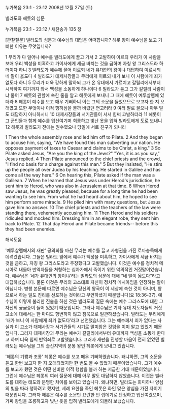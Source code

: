 누가복음 23:1 - 23:12 
2008년 12월 27일 (토)

빌라도와 헤롯의 심문



누가복음 23:1 - 23:12 / 새찬송가 135 장


[관찰질문]
빌라도의 심문과 예수님의 대답은 어떠합니까? 
헤롯 왕이 예수님을 보고 기뻐한 이유는 무엇입니까?  

1 무리가 다 일어나 예수를 빌라도에게 끌고 가서 
2 고발하여 이르되 우리가 이 사람을 보매 우리 백성을 미혹하고 가이사에게 세금 바치는 것을 금하며 자칭 왕 그리스도라 하더이다 하니 
3 빌라도가 예수께 물어 이르되 네가 유대인의 왕이냐 대답하여 이르시되 네 말이 옳도다
4 빌라도가 대제사장들과 무리에게 이르되 내가 보니 이 사람에게 죄가 없도다 하니 
5 무리가 더욱 강하게 말하되 그가 온 유대에서 가르치고 갈릴리에서부터 시작하여 여기까지 와서 백성을 소동하게 하나이다
6 빌라도가 듣고 그가 갈릴리 사람이냐 물어 
7 헤롯의 관할에 속한 줄을 알고 헤롯에게 보내니 그 때에 헤롯이 예루살렘에 있더라 
8 헤롯이 예수를 보고 매우 기뻐하니 이는 그의 소문을 들었으므로 보고자 한 지 오래였고 또한 무엇이나 이적 행하심을 볼까 바랐던 연고러라 
9 여러 말로 물으나 아무 말도 대답하지 아니하시니
10 대제사장들과 서기관들이 서서 힘써 고발하더라 
11 헤롯이 그 군인들과 함께 예수를 업신여기며 희롱하고 빛난 옷을 입혀 빌라도에게 도로 보내니 
12 헤롯과 빌라도가 전에는 원수였으나 당일에 서로 친구가 되니라 

1 Then the whole assembly rose and led him off to Pilate. 
2 And they began to accuse him, saying, "We have found this man subverting our nation. He opposes payment of taxes to Caesar and claims to be Christ, a king." 
3 So Pilate asked Jesus, "Are you the king of the Jews?" "Yes, it is as you say," Jesus replied.
4 Then Pilate announced to the chief priests and the crowd, "I find no basis for a charge against this man." 
5 But they insisted, "He stirs up the people all over Judea by his teaching. He started in Galilee and has come all the way here." 
6 On hearing this, Pilate asked if the man was a Galilean.
7 When he learned that Jesus was under Herod's jurisdiction, he sent him to Herod, who was also in Jerusalem at that time. 
8 When Herod saw Jesus, he was greatly pleased, because for a long time he had been wanting to see him. From what he had heard about him, he hoped to see him perform some miracle. 
9 He plied him with many questions, but Jesus gave him no answer. 
10 The chief priests and the teachers of the law were standing there, vehemently accusing him. 
11 Then Herod and his soldiers ridiculed and mocked him. Dressing him in an elegant robe, they sent him back to Pilate. 
12 That day Herod and Pilate became friends-- before this they had been enemies.

해석도움





'예루살렘에서의 재판'
 공의회를 마친 무리는 예수를 끌고 사형권을 가진 로마총독에게 데려갔습니다. 그들은 빌라도 앞에서 예수가 백성을 미혹하고, 가이사에게 세금 바치는 것을 금하고, 자칭 왕 그리스도라고 주장했다고 고발했습니다. 이것은 예수를 정치적 메시아로 내몰아 반역자들을 처형하는 십자가에서 죽이기 위한 악의적인 거짓말이었습니다. 예수님은 ‘네가 유대인의 왕이냐’라는 빌라도의 심문에 대해 “네 말이 옳도다”라고 대답하셨습니다. 물론 이것은 무리의 고소대로 자신이 정치적 메시아임을 인정하는 말이 아닙니다. 병행 본문에 따르면 예수님은 당신의 왕국이 이 세상에 속한 것이 아니며, 왕으로서 하는 일도 진리를 선포하는 것이라고 부연하셨기 때문입니다(요 18:36-37). 예수님이 이렇게 불리한 진술을 하신 것은 빌라도의 질문 속에는 예수 그리스도에 대한 그 자신의 궁금증이 들어 있었기 때문입니다. 그러나 예수님은 기타 유대 지도자들의 거짓 고소에 대해서는 한 마디도 항변하지 않고 침묵으로 일관하셨습니다. 빌라도는 무리에게 ‘내가 보니 이 사람에게 죄가 없도다’라고 선언했습니다. 그는 예수께서 죄가 없다는 사실과 이 고소가 대제사장과 서기관들의 시기로 말미암은 것임을 이미 알고 있었기 때문입니다. 그러자 대제사장과 무리는 예수가 갈릴리에서부터 유대까지 백성을 소동케 한다고 하며 더욱 힘써 반역죄로 고발했습니다. 그러자 재판을 진행할 마음이 전혀 없었던 빌라도는 예수님을 그의 출신지역의 분봉 왕인 헤롯에게 보내고 있습니다.    

'헤롯의 기쁨과 조롱'
 헤롯은 예수를 보고 매우 기뻐하였습니다. 왜냐하면, 그의 소문을 듣고 한번 보고자 한 지 오래되었지만 한 번도 볼 수 없었기 때문이었습니다. 그가 예수를 보고자 했던 것은 어떤 신비한 이적 행함을 볼까 하는 저급한 기대 때문이었습니다. 그런데 예수님은 헤롯의 여러 질문에 대해 아무 말도 대답하지 않았습니다. 이것은 빌라도를 대하는 태도와 분명한 차이를 보이고 있습니다. 왜냐하면, 빌라도는 희미하나 양심의 빛을 따라 행하려고 했지만, 세례 요한을 죽인 헤롯은 화인 맞은 양심을 가진 자이기 때문입니다. 그러자 헤롯은 예수를 소문만 요란한 빈 껍데기로 단정하고 업신여겼으며, 가짜 왕임을 조롱하고자 빛난 옷을 입혀 빌라도에게 되돌려 보냈습니다.